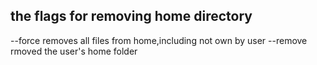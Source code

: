 ## the flags for removing home directory
--force removes all files from home,including not own by user
--remove rmoved the user's home folder
